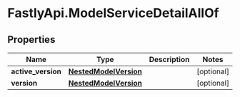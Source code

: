 # FastlyApi.ModelServiceDetailAllOf

## Properties

Name | Type | Description | Notes
------------ | ------------- | ------------- | -------------
**active_version** | [**NestedModelVersion**](NestedModelVersion.md) |  | [optional] 
**version** | [**NestedModelVersion**](NestedModelVersion.md) |  | [optional] 


